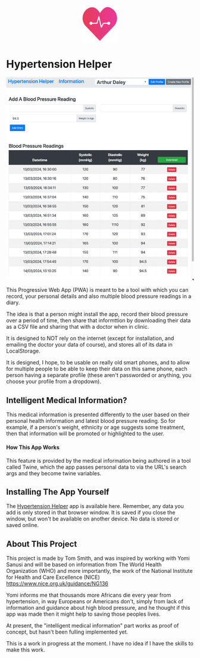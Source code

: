 
<center><img src="images/icons-vector.svg" width="100"></center>

# Hypertension Helper
![](images/screenshot1.png)

This Progressive Web App (PWA) is meant to be a tool with which you can record, your personal details and also multiple blood pressure readings in a diary.

The idea is that a person might install the app, record their blood pressure over a period of time, then share that informttion by downloading their data as a CSV file and sharing that with a doctor when in clinic.

It is designed to NOT rely on the internet (except for installation, and emailing the doctor your data of course), and stores all of its data in LocalStorage. 

It is designed, I hope, to be usable on really old smart phones, and to allow for multiple people to be able to keep their data on this same phone, each person having a separate profile (these aren't passworded or anything, you choose your profile from a dropdown).

## Intelligent Medical Information?

This medical information is presented differently to the user based on their personal health information and latest blood pressure reading. So for example, if a person's weight, ethnicity or age suggests some treatment, then that information will be promoted or highlighted to the user.

#### How This App Works

This feature is provided by the medical information being authored in a tool called Twine, which the app passes personal data to via the URL's search args and they become twine variables.

## Installing The App Yourself

The [Hypertension Helper](https://everythingability.github.io/hh/) app is available here. Remember, any data you add is only stored in that browser window. It is saved if you close the window, but won't be available on another device. No data is stored or saved online.




## About This Project

This project is made by Tom Smith, and was inspired by working with Yomi Sanusi and will be based on information from The World Health Organization (WHO) and more importantly, the work of the National Institute for Health and Care Excellence (NICE) https://www.nice.org.uk/guidance/NG136 

Yomi informs me that thousands more Africans die every year from hypertension, in way Europeans or Americans don't, simply from lack of information and guidance about high blood pressure, and he thought if this app was made then it might help to saving those peoples lives.


At present, the "intelligent medical information" part works as proof of concept, but hasn't been fulling implemented yet.

This is a work in progress at the moment. I have no idea if I have the skills to make this work.

